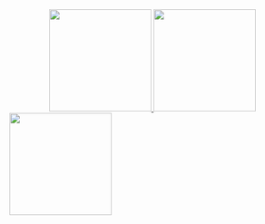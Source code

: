 <div align="center">
  <a href="https://github.com/wtm-international">
     <img height="180em" src="https://github-readme-stats.vercel.app/api?username=wtm-international&show_icons=true&theme=dark&include_all_commits=true&count_private=true"/>
     <img height="180em" src="https://github-readme-stats.vercel.app/api/top-langs/?username=wtm-international&layout=compact&langs_count=7&theme=dark"/>
  </a>
</div>
<img height="180em" src="https://github-readme-stats.vercel.app/api/top-langs/?username=anuraghazra&layout=compact)](https://github.com/anuraghazra/github-readme-stats"/>
